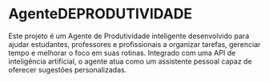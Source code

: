 # AgenteDEPRODUTIVIDADE
Este projeto é um Agente de Produtividade inteligente desenvolvido para ajudar estudantes, professores e profissionais a organizar tarefas, gerenciar tempo e melhorar o foco em suas rotinas. Integrado com uma API de inteligência artificial, o agente atua como um assistente pessoal capaz de oferecer sugestões personalizadas.

